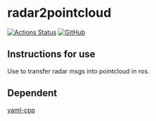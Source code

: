 # radar2pointcloud

[![Actions Status](https://github.com/gloryhry/radar2pointcloud/workflows/CI/badge.svg)](https://github.com/gloryhry/radar2pointcloud)
[![GitHub](https://img.shields.io/github/license/gloryhry/radar2pointcloud)](https://github.com/gloryhry/radar2pointcloud/blob/master/LICENSE)

## Instructions for use

Use to transfer radar msgs into pointcloud in ros.

## Dependent

[yaml-cpp](https://github.com/jbeder/yaml-cpp.git)
